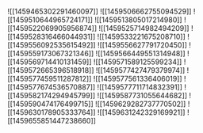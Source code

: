 ![[1459465302291460097]]
![[1459506662755094529]]
![[1459510644965724171]]
![[1459513805017214980]]
![[1459522069905956874]]
![[1459525714982494209]]
![[1459528316466044931]]
![[1459533221675208710]]
![[1459556092535615492]]
![[1459556627791720450]]
![[1459559173067321346]]
![[1459566449551314948]]
![[1459569714410131459]]
![[1459571589125599234]]
![[1459572665396518918]]
![[1459577427479379974]]
![[1459577459511287812]]
![[1459577561336406019]]
![[1459577674536570887]]
![[1459577711714832391]]
![[1459582174294945799]]
![[1459587731055644682]]
![[1459590474176499715]]
![[1459629282737770502]]
![[1459630178905333764]]
![[1459631242329169921]]
![[1459655851447238660]]

